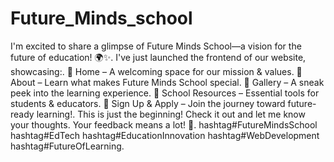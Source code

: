# Future_Minds_school

I'm excited to share a glimpse of Future Minds School—a vision for the future of education! 🌍✨.
I've just launched the frontend of our website, showcasing:.
📌 Home – A welcoming space for our mission & values.
📌 About – Learn what makes Future Minds School special.
📌 Gallery – A sneak peek into the learning experience.
📌 School Resources – Essential tools for students & educators.
📌 Sign Up & Apply – Join the journey toward future-ready learning!.
This is just the beginning! Check it out and let me know your thoughts. Your feedback means a lot! 🚀.
hashtag#FutureMindsSchool hashtag#EdTech hashtag#EducationInnovation hashtag#WebDevelopment hashtag#FutureOfLearning.
